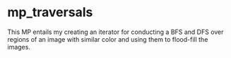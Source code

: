 # mp_traversals
This MP entails my creating an iterator for conducting a BFS and DFS over regions of an image with similar color and using them to flood-fill the images.
